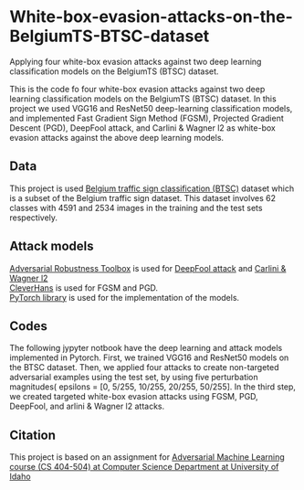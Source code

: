 # White-box-evasion-attacks-on-the-BelgiumTS-BTSC-dataset
 Applying four white-box evasion attacks against two deep learning classification models on the BelgiumTS (BTSC) dataset.

This is the code fo four white-box evasion attacks against two deep learning classification models on the BelgiumTS (BTSC) dataset. In this project we used VGG16 and ResNet50 deep-learning classification models, and implemented Fast Gradient Sign Method (FGSM), Projected Gradient Descent (PGD), DeepFool attack, and Carlini & Wagner l2 as white-box evasion attacks against the above deep learning models.

## Data
This project is used [Belgium traffic sign classification (BTSC)](https://btsd.ethz.ch/shareddata/) dataset which is a subset of the Belgium traffic sign dataset. This dataset involves 62 classes with 4591 and 2534 images in the training and the test sets respectively.

## Attack models

[Adversarial Robustness Toolbox](https://adversarial-robustness-toolbox.readthedocs.io/en/latest/modules/attacks/evasion.html) is used for [DeepFool attack](https://adversarial-robustness-toolbox.readthedocs.io/en/latest/modules/attacks/evasion.html#deepfool) and [Carlini & Wagner l2](https://adversarial-robustness-toolbox.readthedocs.io/en/latest/modules/attacks/evasion.html#carlini-and-wagner-l-2-attack)         
[CleverHans](https://github.com/cleverhans-lab/cleverhans) is used for FGSM and PGD.    
[PyTorch library](https://pytorch.org/tutorials/beginner/fgsm_tutorial.html) is used for the implementation of the models.  

## Codes
The following jypyter notbook have the deep learning and attack models implemented in Pytorch.
First, we trained VGG16 and ResNet50 models on the BTSC dataset. Then, we applied four attacks to create non-targeted adversarial examples using the test set, by using five perturbation magnitudes( epsilons = [0, 5/255, 10/255, 20/255, 50/255]. In the third step, we created targeted white-box evasion attacks using FGSM, PGD, DeepFool, and arlini & Wagner l2 attacks. 

## Citation
This project is based on an assignment for [Adversarial Machine Learning course (CS 404-504) at Computer Science Department at University of Idaho](https://www.webpages.uidaho.edu/vakanski/CS_504.html)
